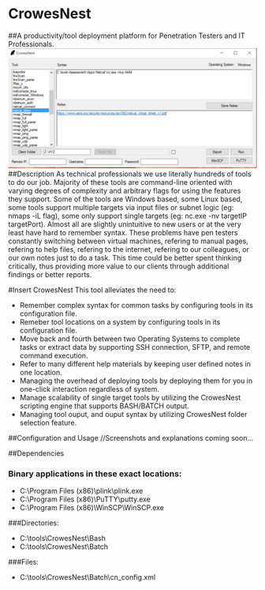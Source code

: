 # CrowesNest
##A productivity/tool deployment platform for Penetration Testers and IT Professionals.
![CrowesNest Overview](CrowesNestScreenshots/crowesNestOverview.JPG?raw=true)
##Description
As technical professionals we use literally hundreds of tools to do our job. Majority of these tools are command-line oriented with varying degrees of complexity and arbitrary flags for using the features they support. Some of the tools are Windows based, some Linux based, some tools support multiple targets via input files or subnet logic (eg: nmaps -iL flag), some only support single targets (eg: nc.exe -nv targetIP targetPort). Almost all are slightly unintuitive to new users or at the very least have hard to remember syntax. These problems have pen testers constantly switching between virtual machines, refering to manual pages, refering to help files, refering to the internet, refering to our colleagues, or our own notes just to do a task. This time could be better spent thinking critically, thus providing more value to our clients through additional findings or better reports.

#Insert CrowesNest 
This tool alleviates the need to:
* Remember complex syntax for common tasks by configuring tools in its configuration file.
* Remeber tool locations on a system by configuring tools in its configuration file.
* Move back and fourth between two Operating Systems to complete tasks or extract data by supporting SSH connection, SFTP, and remote command execution.
* Refer to many different help materials by keeping user defined notes in one location.
* Managing the overhead of deploying tools by deploying them for you in one-click interaction regardless of system.
* Manage scalability of single target tools by utilizing the CrowesNest scripting engine that supports BASH/BATCH output.
* Managing tool ouput, and ouput syntax by utilizing CrowesNest folder selection feature.

##Configuration and Usage
//Screenshots and explanations coming soon...



##Dependencies

### Binary applications in these exact locations:
* C:\Program Files (x86)\plink\plink.exe
* C:\Program Files (x86)\PuTTY\putty.exe
* C:\Program Files (x86)\WinSCP\WinSCP.exe

###Directories:
* C:\tools\CrowesNest\Bash
* C:\tools\CrowesNest\Batch

###Files:
* C:\tools\CrowesNest\Batch\cn_config.xml

